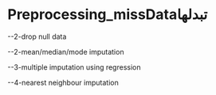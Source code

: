 # Preprocessing_missDataتبدلها


--2-drop null data

--2-mean/median/mode imputation 

--3-multiple imputation using regression

--4-nearest neighbour imputation 


